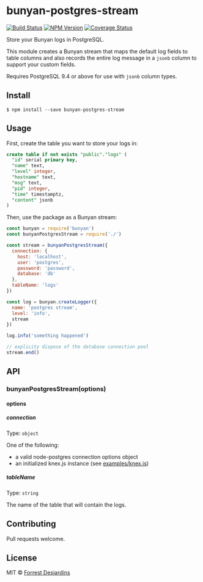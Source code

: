 # bunyan-postgres-stream

[![Build Status](https://travis-ci.org/fdesjardins/bunyan-postgres-stream.svg?branch=master)](https://travis-ci.org/fdesjardins/bunyan-postgres-stream)
[![NPM Version](http://img.shields.io/npm/v/bunyan-postgres-stream.svg?style=flat)](https://www.npmjs.org/package/bunyan-postgres-stream)
[![Coverage Status](https://coveralls.io/repos/github/fdesjardins/bunyan-postgres-stream/badge.svg?branch=master)](https://coveralls.io/github/fdesjardins/bunyan-postgres-stream?branch=master)

Store your Bunyan logs in PostgreSQL.

This module creates a Bunyan stream that maps the default log fields to table columns and also records the entire log message in a `jsonb` column to support your custom fields.

Requires PostgreSQL 9.4 or above for use with `jsonb` column types.

## Install

```
$ npm install --save bunyan-postgres-stream
```

## Usage

First, create the table you want to store your logs in:
```sql
create table if not exists "public"."logs" (
  "id" serial primary key,
  "name" text,
  "level" integer,
  "hostname" text,
  "msg" text,
  "pid" integer,
  "time" timestamptz,
  "content" jsonb
)
```

Then, use the package as a Bunyan stream:

```js
const bunyan = require('bunyan')
const bunyanPostgresStream = require('./')

const stream = bunyanPostgresStream({
  connection: {
    host: 'localhost',
    user: 'postgres',
    password: 'password',
    database: 'db'
  },
  tableName: 'logs'
})

const log = bunyan.createLogger({
  name: 'postgres stream',
  level: 'info',
  stream
})

log.info('something happened')

// explicity dispose of the database connection pool
stream.end()
```

## API

### bunyanPostgresStream(options)

#### options

##### connection

Type: `object`

One of the following:
- a valid node-postgres connection options object
- an initialized knex.js instance (see [examples/knex.js](./examples/knex.js))

##### tableName

Type: `string`

The name of the table that will contain the logs.

## Contributing

Pull requests welcome.

## License

MIT © [Forrest Desjardins](https://github.com/fdesjardins)
